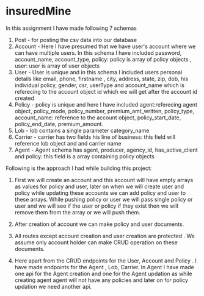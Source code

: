 # insuredMine

In this assignment I have made following 7 schemas

1. Post - for posting the csv data into our database
2. Account - Here I have presumed that we have user's account where we can have multiple users. In this schema I have included password, account_name, account_type, policy: policy is array of policy objects , user: user is array of user objects
3. User - User is unique and in this schema I included users personal details like email, phone, firstname , city, address, state, zip, dob, his individual policy, gender, csr, userType and account_name which is referecing to the account object id which we will get after the account id created
4. Policy - policy is unique and here I have included agent:referecing agent object, policy_mode, policy_number, premium_amt_written, policy_type, account_name: reference to the account object, policy_start_date, policy_end_date, premium_amount.
5. Lob - lob contains a single parameter category_name
6. Carrier - carrier has two fields his line of business: this field will reference lob object and and carrier name
7. Agent - Agent schema has agent, producer, agency_id, has_active_client and policy: this field is a array containing policy objects

Following is the approach I had while building this project:

1. First we will create an account and this account will have empty arrays as values for policy and user, later on when we will create user and policy while updating these accounts we can add policy and user to these arrays. While pushing policy or user we will pass single policy or user and we will see if the user or policy if they exist then we will remove them from the array or we will push them.

2. After creation of account we can make policy and user documents.

3. All routes except account creation and user creation are protected . We assume only account holder can make CRUD operation on these documents.

4. Here apart from the CRUD endpoints for the User, Account and Policy . I have made endpoints for the Agent , Lob, Carrier. In Agent I have made one api for the Agent creation and one for the Agent updation as while creating agent agent will not have any policies and later on for policy updation we need another api.
